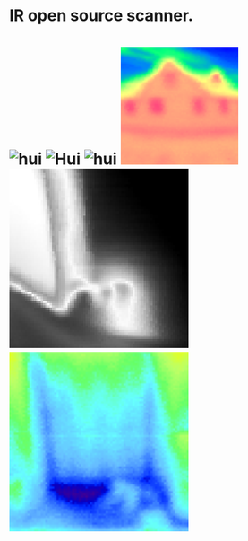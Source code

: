 IR open source scanner. 
==
![hui](https://github.com/Groundexp/IR-scanner/blob/master/photos/scanner.png "Optional title")
![Hui](https://github.com/Groundexp/IR-scanner/blob/master/photos/tea.png "cup of tea")
![hui](https://github.com/Groundexp/IR-scanner/blob/master/photos/arm.jpg "arm")
![hui](https://github.com/Groundexp/IR/blob/master/photos/house.png "house")
![hui](https://github.com/Groundexp/IR/blob/master/photos/battery.png "battery")
![hui](https://github.com/Groundexp/IR/blob/master/photos/door.png "door")
==



